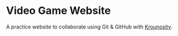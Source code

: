 # Video Game Website

A practice website to collaborate using Git & GitHub with [Krounosity](https://github.com/Krounosity).
